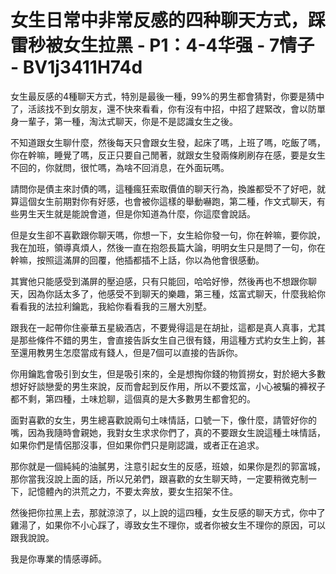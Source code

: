 # 女生日常中非常反感的四种聊天方式，踩雷秒被女生拉黑 - P1：4-4华强 - 7情子 - BV1j3411H74d

女生最反感的4種聊天方式，特別是最後一種，99%的男生都會猜對，你要是猜中了，活該找不到女朋友，還不快來看看，你有沒有中招，中招了趕緊改，會以防單身一輩子，第一種，淘汰式聊天，你是不是認識女生之後。

不知道跟女生聊什麼，然後每天只會跟女生發，起床了嗎，上班了嗎，吃飯了嗎，你在幹嘛，睡覺了嗎，反正只要自己閒著，就跟女生發兩條刷刷存在感，要是女生不回的，你就問，很忙嗎，為啥不回消息，在外面玩嗎。

請問你是債主來討債的嗎，這種瘋狂索取價值的聊天行為，換誰都受不了好吧，就算這個女生前期對你有好感，也會被你這樣的舉動嚇跑，第二種，作文式聊天，有些男生天生就是能說會道，但是你知道為什麼，你這麼會說話。

但是女生卻不喜歡跟你聊天嗎，你想一下，女生給你發一句，你在幹嘛，要你說，我在加班，領導真煩人，然後一直在抱怨長篇大論，明明女生只是問了一句，你在幹嘛，按照這滿屏的回覆，他插都插不上話，你以為他會很感動。

其實他只能感受到滿屏的壓迫感，只有只能回，哈哈好慘，然後再也不想跟你聊天，因為你話太多了，他感受不到聊天的樂趣，第三種，炫富式聊天，什麼我給你看看我的法拉利鑰匙，我給你看看我的三層大別墅。

跟我在一起帶你住豪華五星級酒店，不要覺得這是在胡扯，這都是真人真事，尤其是那些條件不錯的男生，會直接告訴女生自己很有錢，用這種方式約女生上鉤，甚至還用教男生怎麼當成有錢人，但是7個可以直接的告訴你。

你用鑰匙會吸引到女生，但是吸引來的，全是想掏你錢的物質撈女，對於絕大多數想好好談戀愛的男生來說，反而會起到反作用，所以不要炫富，小心被騙的褲衩子都不剩，第四種，土味尬聊，這個真的是大多數男生都會犯的。

面對喜歡的女生，男生總喜歡說兩句土味情話，口號一下，像什麼，請管好你的嘴，因為我隨時會親她，我對女生求求你們了，真的不要跟女生說這種土味情話，如果你們是情侶那沒事，但如果你們只是剛認識，或者正在追求。

那你就是一個純純的油膩男，注意引起女生的反感，班娘，如果你是烈的郭富城，那你當我沒說上面的話，所以兄弟們，跟喜歡的女生聊天時，一定要稍微克制一下，記憶體內的洪荒之力，不要太奔放，要女生招架不住。

然後把你拉黑上去，那就涼涼了，以上說的這四種，女生反感的聊天方式，你中了雞湯了，如果你不小心踩了，導致女生不理你，或者你被女生不理你的原因，可以跟我說說。

我是你專業的情感導師。